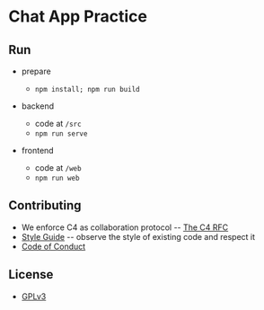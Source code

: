 # Chat App Practice

## Run

- prepare
  - `npm install; npm run build`

- backend
  - code at `/src`
  - `npm run serve`

- frontend
  - code at `/web`
  - `npm run web`

## Contributing

- We enforce C4 as collaboration protocol -- [The C4 RFC](https://rfc.zeromq.org/spec:42/C4)
- [Style Guide](STYLE-GUIDE.md) -- observe the style of existing code and respect it
- [Code of Conduct](CODE-OF-CONDUCT.md)

## License

- [GPLv3](LICENSE)
